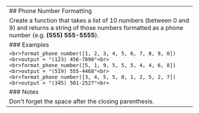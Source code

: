 |   |
|---|
|## Phone Number Formatting|
|Create a function that takes a list of 10 numbers (between 0 and 9) and returns a string of those numbers formatted as a phone number (e.g. **(555) 555-5555**).|
|### Examples|
|```<br>format_phone_number([1, 2, 3, 4, 5, 6, 7, 8, 9, 0])<br>output = "(123) 456-7890"<br><br>format_phone_number([5, 1, 9, 5, 5, 5, 4, 4, 6, 8])<br>output = "(519) 555-4468"<br><br>format_phone_number([3, 4, 5, 5, 0, 1, 2, 5, 2, 7])<br>output = "(345) 501-2527"<br>```|
|### Notes|
|Don't forget the space after the closing parenthesis.|